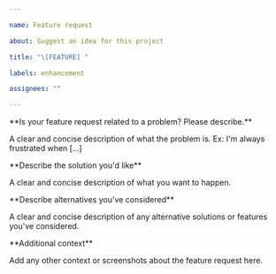 ```yaml
---

name: Feature request

about: Suggest an idea for this project

title: "\[FEATURE] "

labels: enhancement

assignees: ""

---
```




\*\*Is your feature request related to a problem? Please describe.\*\*

A clear and concise description of what the problem is. Ex: I'm always frustrated when \[...]



\*\*Describe the solution you'd like\*\*

A clear and concise description of what you want to happen.



\*\*Describe alternatives you've considered\*\*

A clear and concise description of any alternative solutions or features you've considered.



\*\*Additional context\*\*

Add any other context or screenshots about the feature request here.




